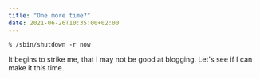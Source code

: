 ```yaml
---
title: "One more time?"
date: 2021-06-26T10:35:00+02:00
---
```


```shell
% /sbin/shutdown -r now
```

It begins to strike me, that I may not be good at blogging. Let's see if I can make it this time.